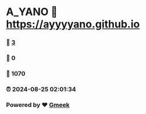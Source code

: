 # A_YANO :link: https://ayyyyano.github.io 
### :page_facing_up: [3](https://ayyyyano.github.io/tag.html) 
### :speech_balloon: 0 
### :hibiscus: 1070 
### :alarm_clock: 2024-08-25 02:01:34 
### Powered by :heart: [Gmeek](https://github.com/Meekdai/Gmeek)
